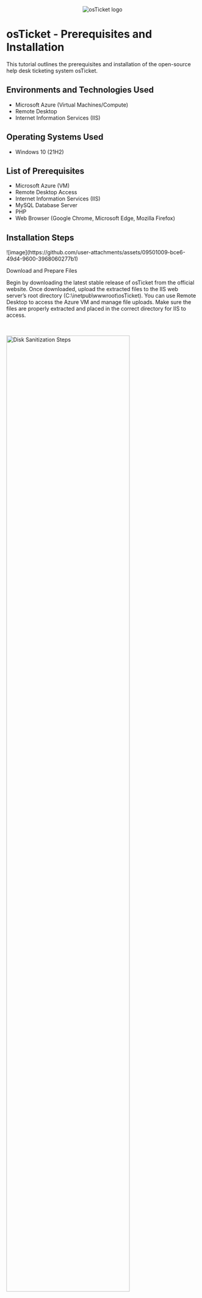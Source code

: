<p align="center">
<img src="https://i.imgur.com/Clzj7Xs.png" alt="osTicket logo"/>
</p>

<h1>osTicket - Prerequisites and Installation</h1>
This tutorial outlines the prerequisites and installation of the open-source help desk ticketing system osTicket.<br />

<h2>Environments and Technologies Used</h2>

- Microsoft Azure (Virtual Machines/Compute)
- Remote Desktop
- Internet Information Services (IIS)

<h2>Operating Systems Used </h2>

- Windows 10</b> (21H2)

<h2>List of Prerequisites</h2>

- Microsoft Azure (VM)
- Remote Desktop Access
- Internet Information Services (IIS)
- MySQL Database Server
- PHP
- Web Browser (Google Chrome, Microsoft Edge, Mozilla Firefox)

<h2>Installation Steps</h2>

<p>
![image](https://github.com/user-attachments/assets/09501009-bce6-49d4-9600-3968060277b1)

</p>
<p>
Download and Prepare Files
  
Begin by downloading the latest stable release of osTicket from the official website. Once downloaded, upload the extracted files to the IIS web server’s root directory (C:\inetpub\wwwroot\osTicket). You can use Remote Desktop to access the Azure VM and manage file uploads. Make sure the files are properly extracted and placed in the correct directory for IIS to access.
</p>
<br />

<p>
<img src="https://i.imgur.com/DJmEXEB.png" height="80%" width="80%" alt="Disk Sanitization Steps"/>
</p>
<p>
Configure IIS and PHP

In IIS, set up a new website or application pointing to the osTicket folder you just uploaded. Ensure that PHP is installed and configured correctly in IIS, including necessary extensions like GD, MySQLi, and MBstring. You may need to configure PHP settings (e.g., php.ini) for optimal performance with osTicket. Also, verify that the necessary permissions are set for the include, attachments, and scripts folders.
</p>
<br />

<p>
<img src="https://i.imgur.com/DJmEXEB.png" height="80%" width="80%" alt="Disk Sanitization Steps"/>
</p>
<p>
Set Up MySQL Database and Run Installer

Create a new MySQL database and user for osTicket using MySQL Workbench or the MySQL command line. After configuring the database, open a browser on your local machine and navigate to http://your-vm-ip/osTicket. The osTicket installation wizard will guide you through the remaining steps, including database connection setup. Complete the installation by following the prompts, and be sure to delete the setup directory for security once the process is finished.
</p>
<br />
